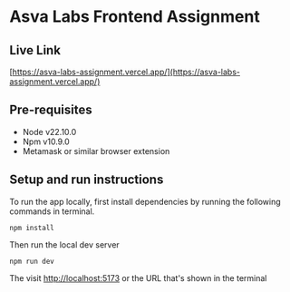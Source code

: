 # Asva Labs Frontend Assignment

## Live Link

[https://asva-labs-assignment.vercel.app/](https://asva-labs-assignment.vercel.app/)

## Pre-requisites

- Node v22.10.0
- Npm v10.9.0
- Metamask or similar browser extension

## Setup and run instructions

To run the app locally, first install dependencies by running the following commands in terminal.

```
npm install
```

Then run the local dev server

```
npm run dev
```

The visit [http://localhost:5173](http://localhost:5173) or the URL that's shown in the terminal

